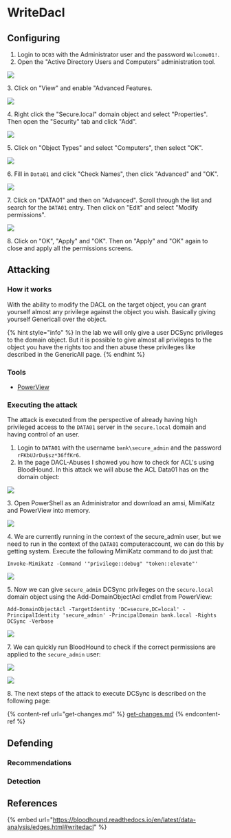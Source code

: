 # WriteDacl

## Configuring

1. Login to `DC03` with the Administrator user and the password `Welcome01!`.
2. Open the "Active Directory Users and Computers" administration tool.

![](<../../../.gitbook/assets/image (24).png>)

3\. Click on "View" and enable "Advanced Features.

![](<../../../.gitbook/assets/image (67).png>)

4\. Right click the "Secure.local" domain object and select "Properties". Then open the "Security" tab and click "Add".

![](<../../../.gitbook/assets/image (77) (1).png>)

5\. Click on "Object Types" and select "Computers", then select "OK".

![](<../../../.gitbook/assets/image (73).png>)

6\. Fill in `Data01` and click "Check Names", then click "Advanced" and "OK".

![](<../../../.gitbook/assets/image (49).png>)

7\. Click on "DATA01" and then on "Advanced". Scroll through the list and search for the `DATA01` entry. Then click on "Edit" and select "Modify permissions".

![](<../../../.gitbook/assets/image (12) (1).png>)

8\. Click on "OK", "Apply" and "OK". Then on "Apply" and "OK" again to close and apply all the permissions screens.

## Attacking

### How it works

With the ability to modify the DACL on the target object, you can grant yourself almost any privilege against the object you wish. Basically giving yourself Genericall over the object.

{% hint style="info" %}
In the lab we will only give a user DCSync privileges to the domain object. But it is possible to give almost all privileges to the object you have the rights too and then abuse these privileges like described in the GenericAll page.
{% endhint %}

### Tools

* [PowerView](https://github.com/PowerShellMafia/PowerSploit/blob/master/Recon/PowerView.ps1)

### Executing the attack

The attack is executed from the perspective of already having high privileged access to the `DATA01` server in the `secure.local` domain and having control of an user.

1. Login to `DATA01` with the username `bank\secure_admin` and the password `rFKbUJrDu$sz*36ffKr6`.
2. In the page DACL-Abuses I showed you how to check for ACL's using BloodHound. In this attack we will abuse the ACL Data01 has on the domain object:

![](<../../../.gitbook/assets/image (62).png>)

3\. Open PowerShell as an Administrator and download an amsi, MimiKatz and PowerView into memory.

![](<../../../.gitbook/assets/image (77).png>)

4\. We are currently running in the context of the secure\_admin user, but we need to run in the context of the `DATA01` computeraccount, we can do this by getting system. Execute the following MimiKatz command to do just that:

```
Invoke-Mimikatz -Command '"privilege::debug" "token::elevate"'
```

![](<../../../.gitbook/assets/image (50) (1).png>)

5\. Now we can give `secure_admin` DCSync privileges on the `secure.local` domain object using the Add-DomainObjectAcl cmdlet from PowerView:&#x20;

```
Add-DomainObjectAcl -TargetIdentity 'DC=secure,DC=local' -PrincipalIdentity 'secure_admin' -PrincipalDomain bank.local -Rights DCSync -Verbose
```

![](<../../../.gitbook/assets/image (61).png>)

7\. We can quickly run BloodHound to check if the correct permissions are applied to the `secure_admin` user:

![](<../../../.gitbook/assets/image (19) (1).png>)

![](<../../../.gitbook/assets/image (79).png>)

8\. The next steps of the attack to execute DCSync is described on the following page:

{% content-ref url="get-changes.md" %}
[get-changes.md](get-changes.md)
{% endcontent-ref %}

## Defending

### Recommendations



### Detection



## References

{% embed url="https://bloodhound.readthedocs.io/en/latest/data-analysis/edges.html#writedacl" %}

